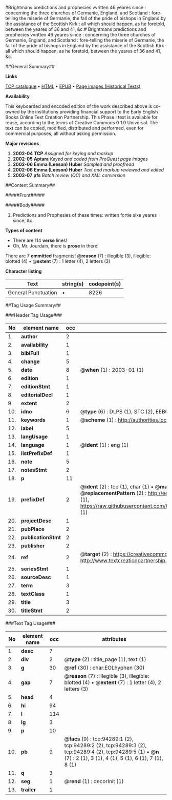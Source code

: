 #Brightmans predictions and prophecies vvritten 46 yeares since : concerning the three churches of Germanie, England, and Scotland : fore-telling the miserie of Germanie, the fall of the pride of bishops in England by the assistance of the Scottish Kirk : all which should happen, as he foretold, between the yeares of 36 and 41, &c.#
Brightmans predictions and prophecies vvritten 46 yeares since : concerning the three churches of Germanie, England, and Scotland : fore-telling the miserie of Germanie, the fall of the pride of bishops in England by the assistance of the Scottish Kirk : all which should happen, as he foretold, between the yeares of 36 and 41, &c.

##General Summary##

**Links**

[TCP catalogue](http://www.ota.ox.ac.uk/tcp/)  • 
[HTML](http://tei.it.ox.ac.uk/tcp/Texts-HTML/free/A29/A29512.html)  • 
[EPUB](http://tei.it.ox.ac.uk/tcp/Texts-EPUB/free/A29/A29512.epub) • 
[Page images (Historical Texts)](https://data.historicaltexts.jisc.ac.uk/view?pubId=eebo-12827399e&pageId=eebo-12827399e-94289-1)

**Availability**

This keyboarded and encoded edition of the
	       work described above is co-owned by the institutions
	       providing financial support to the Early English Books
	       Online Text Creation Partnership. This Phase I text is
	       available for reuse, according to the terms of Creative
	       Commons 0 1.0 Universal. The text can be copied,
	       modified, distributed and performed, even for
	       commercial purposes, all without asking permission.

**Major revisions**

1. __2002-04__ __TCP__ *Assigned for keying and markup*
1. __2002-05__ __Aptara__ *Keyed and coded from ProQuest page images*
1. __2002-06__ __Emma (Leeson) Huber__ *Sampled and proofread*
1. __2002-06__ __Emma (Leeson) Huber__ *Text and markup reviewed and edited*
1. __2002-07__ __pfs__ *Batch review (QC) and XML conversion*

##Content Summary##

#####Front#####

#####Body#####

1. Predictions and Prophesies of these times: written fortie sixe yeares since, &c.

**Types of content**

  * There are 114 **verse** lines!
  * Oh, Mr. Jourdain, there is **prose** in there!

There are 7 **ommitted** fragments! 
 @__reason__ (7) : illegible (3), illegible: blotted (4)  •  @__extent__ (7) : 1 letter (4), 2 letters (3)

**Character listing**


|Text|string(s)|codepoint(s)|
|---|---|---|
|General Punctuation|•|8226|

##Tag Usage Summary##

###Header Tag Usage###

|No|element name|occ|attributes|
|---|---|---|---|
|1.|__author__|2||
|2.|__availability__|1||
|3.|__biblFull__|1||
|4.|__change__|5||
|5.|__date__|8| @__when__ (1) : 2003-01 (1)|
|6.|__edition__|1||
|7.|__editionStmt__|1||
|8.|__editorialDecl__|1||
|9.|__extent__|2||
|10.|__idno__|6| @__type__ (6) : DLPS (1), STC (2), EEBO-CITATION (1), OCLC (1), VID (1)|
|11.|__keywords__|1| @__scheme__ (1) : http://authorities.loc.gov/ (1)|
|12.|__label__|5||
|13.|__langUsage__|1||
|14.|__language__|1| @__ident__ (1) : eng (1)|
|15.|__listPrefixDef__|1||
|16.|__note__|5||
|17.|__notesStmt__|2||
|18.|__p__|11||
|19.|__prefixDef__|2| @__ident__ (2) : tcp (1), char (1)  •  @__matchPattern__ (2) : ([0-9\-]+):([0-9IVX]+) (1), (.+) (1)  •  @__replacementPattern__ (2) : http://eebo.chadwyck.com/downloadtiff?vid=$1&page=$2 (1), https://raw.githubusercontent.com/textcreationpartnership/Texts/master/tcpchars.xml#$1 (1)|
|20.|__projectDesc__|1||
|21.|__pubPlace__|2||
|22.|__publicationStmt__|2||
|23.|__publisher__|2||
|24.|__ref__|2| @__target__ (2) : https://creativecommons.org/publicdomain/zero/1.0/ (1), http://www.textcreationpartnership.org/docs/. (1)|
|25.|__seriesStmt__|1||
|26.|__sourceDesc__|1||
|27.|__term__|3||
|28.|__textClass__|1||
|29.|__title__|3||
|30.|__titleStmt__|2||


###Text Tag Usage###

|No|element name|occ|attributes|
|---|---|---|---|
|1.|__desc__|7||
|2.|__div__|2| @__type__ (2) : title_page (1), text (1)|
|3.|__g__|30| @__ref__ (30) : char:EOLhyphen (30)|
|4.|__gap__|7| @__reason__ (7) : illegible (3), illegible: blotted (4)  •  @__extent__ (7) : 1 letter (4), 2 letters (3)|
|5.|__head__|4||
|6.|__hi__|94||
|7.|__l__|114||
|8.|__lg__|3||
|9.|__p__|10||
|10.|__pb__|9| @__facs__ (9) : tcp:94289:1 (2), tcp:94289:2 (2), tcp:94289:3 (2), tcp:94289:4 (2), tcp:94289:5 (1)  •  @__n__ (7) : 2 (1), 3 (1), 4 (1), 5 (1), 6 (1), 7 (1), 8 (1)|
|11.|__q__|3||
|12.|__seg__|1| @__rend__ (1) : decorInit (1)|
|13.|__trailer__|1||
